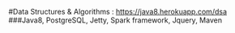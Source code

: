 #Data Structures & Algorithms : https://java8.herokuapp.com/dsa
###Java8, PostgreSQL, Jetty, Spark framework, Jquery, Maven
